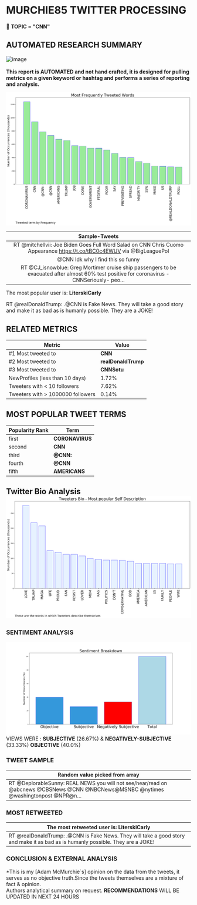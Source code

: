# MURCHIE85 TWITTER PROCESSING 
&#x1F34E; **TOPIC = "CNN"**

## AUTOMATED RESEARCH SUMMARY

![image](https://marketingplatform.google.com/about/static/images/gmp/analytics-smb-benefit.jpg)
<br></br>
<b> This report is AUTOMATED and not hand crafted, it is designed for pulling metrics on a given keyword or hashtag and performs a series of reporting and analysis.</b>



![image](TWEETS.png)



|                **Sample-Tweets**        |
| :-------------: |
| RT @mitchellvii: Joe Biden Goes Full Word Salad on CNN Chris Cuomo Appearance https://t.co/tBC0c4EWUV via @BigLeaguePol |
| @CNN Idk why I find this so funny |
| RT @CJ_isnowblue: Greg Mortimer cruise ship passengers to be evacuated after almost 60% test positive for coronavirus - CNNSeriously- peo… |

The most popular user is: **LiterskiCarly**
<div class="alert alert-block alert-danger"> RT @realDonaldTrump: .@CNN is Fake News. They will take a good story and make it as bad as is humanly possible. They are a JOKE!</div>

## RELATED METRICS<br>
| Metric | Value |
| ------------- | ------------- |
| #1 Most tweeted to  | **CNN** |
| #2 Most tweeted to  | **realDonaldTrump** |
| #3 Most tweeted to  | **CNNSotu** |
| NewProfiles (less than 10 days) | 1.72%  |
| Tweeters with < 10 followers  | 7.62%|
| Tweeters with > 1000000 followers  | 0.14%  |



## MOST POPULAR TWEET TERMS 


| Popularity Rank  | Term |
| ------------- | ------------- |
| first  | **CORONAVIRUS**  |
| second  | **CNN**  |
| third  | **@CNN:** |
| fourth  | **@CNN**  |
| fifth  | **AMERICANS**  |


## Twitter Bio Analysis![image](BIO.png)
### SENTIMENT ANALYSIS
![image](sentiment.png)
VIEWS WERE : **SUBJECTIVE**  (26.67%) & **NEGATIVELY-SUBJECTIVE** (33.33%) **OBJECTIVE** (40.0%)

### TWEET SAMPLE 
| Random value picked from array |
| ------------- |
|RT @DeplorableSunny: REAL NEWS you will not see/hear/read on @abcnews  @CBSNews  @CNN  @NBCNews@MSNBC  @nytimes  @washingtonpost  @NPR@n… |

### MOST RETWEETED 

| The most retweeted user is: **LiterskiCarly**  |
| ------------- |
| RT @realDonaldTrump: .@CNN is Fake News. They will take a good story and make it as bad as is humanly possible. They are a JOKE! |

### CONCLUSION & EXTERNAL ANALYSIS

*This is my [Adam McMurchie`s] opinion on the data from the tweets, it serves as no objective truth.Since the tweets themselves are a mixture of fact & opinion.<br>
Authors analytical summary on request.
**RECOMMENDATIONS** WILL BE UPDATED IN NEXT  24 HOURS <br>